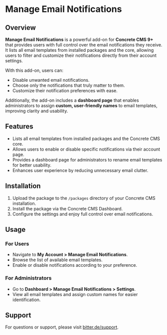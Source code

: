 # Manage Email Notifications

## Overview

**Manage Email Notifications** is a powerful add-on for **Concrete CMS 9+** that provides users with full control over the email notifications they receive. It lists all email templates from installed packages and the core, allowing users to filter and customize their notifications directly from their account settings.

With this add-on, users can:
- Disable unwanted email notifications.
- Choose only the notifications that truly matter to them.
- Customize their notification preferences with ease.

Additionally, the add-on includes a **dashboard page** that enables administrators to assign **custom, user-friendly names** to email templates, improving clarity and usability.

## Features

- Lists all email templates from installed packages and the Concrete CMS core.
- Allows users to enable or disable specific notifications via their account page.
- Provides a dashboard page for administrators to rename email templates for better usability.
- Enhances user experience by reducing unnecessary email clutter.

## Installation

1. Upload the package to the `/packages` directory of your Concrete CMS installation.
2. Install the package via the Concrete CMS Dashboard.
3. Configure the settings and enjoy full control over email notifications.

## Usage

### For Users
- Navigate to **My Account > Manage Email Notifications**.
- Browse the list of available email templates.
- Enable or disable notifications according to your preference.

### For Administrators
- Go to **Dashboard > Manage Email Notifications > Settings**.
- View all email templates and assign custom names for easier identification.

## Support

For questions or support, please visit [bitter.de/support](https://www.bitter.de/support).  